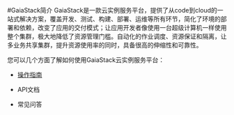 #GaiaStack简介
GaiaStack是一款云实例服务平台，提供了从code到cloud的一站式解决方案，覆盖开发、测试、构建、部署、运维等所有环节，简化了环境的部署和依赖，改变了应用的交付模式；让应用开发者像使用一台超级计算机一样使用整个集群，极大地降低了资源管理门槛。自动化的作业调度、资源保证和隔离，让多业务共享集群，提升资源使用率的同时，具备很高的伸缩性和可靠性。

您可以几个方面了解如何使用GaiaStack云实例服务平台：

* [操作指南](/chapter1.md)

* API文档

* 常见问答

